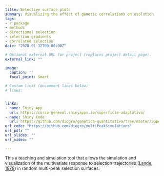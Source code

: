```yaml
---
title: Selective surface plots
summary: Visualizing the effect of genetic correlations on evolution
tags:
- r package
- methods
- directional selection
- selection gradients
- correlated selection
date: "2020-01-12T00:00:00Z"

# Optional external URL for project (replaces project detail page).
external_link: ""

image:
  caption: ''
  focal_point: Smart

# Custom links (uncomment lines below)
# links:


links:
- name: Shiny App 
  url: https://curso-genevol.shinyapps.io/superficie-adaptativa/
- name: Shiny Code 
  url: https://github.com/diogro/genetica-quantitativa/tree/master/Superficie-Adaptativa
url_code: "https://github.com/diogro/multiPeakSimulations"
url_pdf: ""
url_slides: ""
url_video: ""

---
```


This a teaching and simulation tool that allows the simulation and visualization of the multivariate response to selection trajectories ([Lande, 1979](https://www.jstor.org/stable/2407630)) in random multi-peak selection surfaces. 


